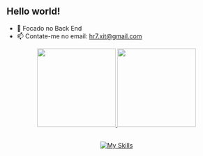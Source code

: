 ## Hello world!

- 🌱 Focado no Back End 
- 📫 Contate-me no email: hr7.xit@gmail.com

<div align="center">
  <a href="https://github.com/HnriqueRibeiro">
  <img height="180em" src="https://github-readme-stats.vercel.app/api?username=HnriqueRibeiro&show_icons=true&theme=dark&include_all_commits=true&count_private=true"/>
  <img height="180em" src="https://github-readme-stats.vercel.app/api/top-langs/?username=HnriqueRibeiro&layout=compact&langs_count=7&theme=dark"/>
</div>

<div style="display: inline_block" align="center" ><br>
 
  [![My Skills](https://skillicons.dev/icons?i=html,css)](https://skillicons.dev)

</div>
